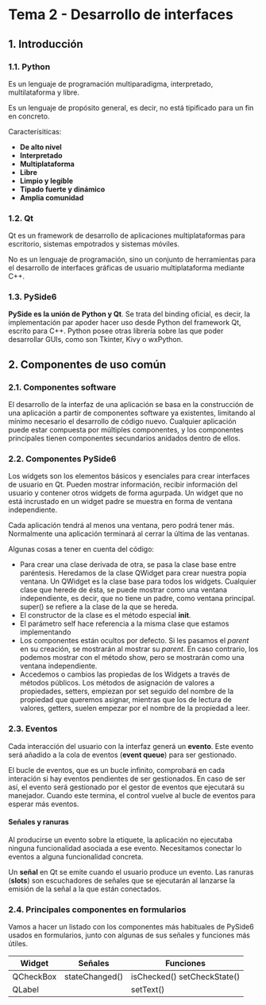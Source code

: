 # Tema 2 - Desarrollo de interfaces
## 1. Introducción
### 1.1. Python
Es un lenguaje de programación multiparadigma, interpretado, multilataforma y libre.

Es un lenguaje de propósito general, es decir, no está tipificado para un fin en concreto.

Caracterísiticas:
- **De alto nivel**
- **Interpretado**
- **Multiplataforma**
- **Libre**
- **Limpio y legible**
- **Tipado fuerte y dinámico**
- **Amplia comunidad**

### 1.2. Qt
Qt es un framework de desarrollo de aplicaciones multiplataformas para escritorio, sistemas empotrados y sistemas móviles.

No es un lenguaje de programación, sino un conjunto de herramientas para el desarrollo de interfaces gráficas de usuario multiplataforma mediante C++.

### 1.3. PySide6
**PySide es la unión de Python y Qt**. Se trata del binding oficial, es decir, la implementación par apoder hacer uso desde Python del framework Qt, escrito para C++. Python posee otras librería sobre las que poder desarrollar GUIs, como son Tkinter, Kivy o wxPython.

## 2. Componentes de uso común
### 2.1. Componentes software
El desarrollo de la interfaz de una aplicación se basa en la construcción de una aplicación a partir de componentes software ya existentes, limitando al mínimo necesario el desarrollo de código nuevo. Cualquier aplicación puede estar compuesta por múltiples componentes, y los componentes principales tienen componentes secundarios anidados dentro de ellos.

### 2.2. Componentes PySide6
Los widgets son los elementos básicos y esenciales para crear interfaces de usuario en Qt. Pueden mostrar información, recibir información del usuario y contener otros widgets de forma agurpada. Un widget que no está incrustado en un widget padre se muestra en forma de ventana independiente.

Cada aplicación tendrá al menos una ventana, pero podrá tener más. Normalmente una aplicación terminará al cerrar la última de las ventanas.

Algunas cosas a tener en cuenta del código:
- Para crear una clase derivada de otra, se pasa la clase base entre paréntesis. Heredamos de la clase QWidget para crear nuestra popia ventana. Un QWidget es la clase base para todos los widgets. Cualquier clase que herede de ésta, se puede mostrar como una ventana independiente, es decir, que no tiene un padre, como ventana principal. super() se refiere a la clase de la que se hereda.
- El constructor de la clase es el método especial __init__.
- El parámetro self hace referencia a la misma clase que estamos implementando
- Los componentes están ocultos por defecto. Si les pasamos el *parent* en su creación, se mostrarán al mostrar su *parent*. En caso contrario, los podemos mostrar con el método show, pero se mostrarán como una ventana independiente.
- Accedemos o cambios las propiedas de los Widgets a través de métodos públicos. Los métodos de asignación de valores a propiedades, setters, empiezan por set seguido del nombre de la propiedad que queremos asignar, mientras que los de lectura de valores, getters, suelen empezar por el nombre de la propiedad a leer.

### 2.3. Eventos
Cada interacción del usuario con la interfaz generá un **evento**. Este evento será añadido a la cola de eventos (**event queue**) para ser gestionado.

El bucle de eventos,  que es un bucle infinito, comprobará en cada interación si hay eventos pendientes de ser gestionados. En caso de ser así, el evento será gestionado por el gestor de eventos que ejecutará su manejador. Cuando este termina, el control vuelve al bucle de eventos para esperar más eventos.

#### Señales y ranuras
Al producirse un evento sobre la etiquete, la aplicación no ejecutaba ninguna funcionalidad asociada a ese evento. Necesitamos conectar lo eventos a alguna funcionalidad concreta.

Un **señal** en Qt se emite cuando el usuario produce un evento. Las ranuras (**slots**) son escuchadores de señales que se ejecutarán al lanzarse la emisión de la señal a la que están conectados.

### 2.4. Principales componentes en formularios
Vamos a hacer un listado con los componentes más habituales de PySide6 usados en formularios, junto con algunas de sus señales y funciones más útiles.

| Widget | Señales | Funciones |
| --- | --- | --- |
| QCheckBox | stateChanged() | isChecked() setCheckState() |
| QLabel |  | setText() |